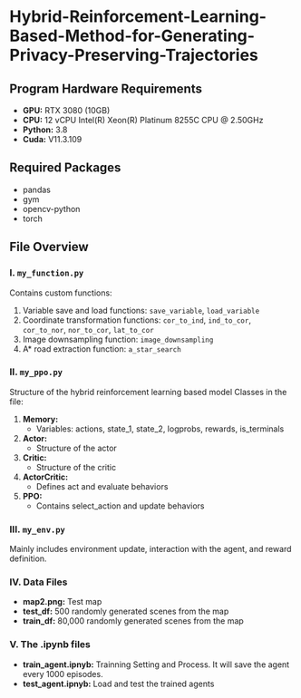 # Hybrid-Reinforcement-Learning-Based-Method-for-Generating-Privacy-Preserving-Trajectories

## Program Hardware Requirements
- **GPU:** RTX 3080 (10GB)
- **CPU:** 12 vCPU Intel(R) Xeon(R) Platinum 8255C CPU @ 2.50GHz
- **Python:** 3.8
- **Cuda:** V11.3.109

## Required Packages
- pandas
- gym
- opencv-python
- torch

## File Overview
### I. `my_function.py`
Contains custom functions:
1. Variable save and load functions: `save_variable`, `load_variable`
2. Coordinate transformation functions: `cor_to_ind`, `ind_to_cor`, `cor_to_nor`, `nor_to_cor`, `lat_to_cor`
3. Image downsampling function: `image_downsampling`
4. A* road extraction function: `a_star_search`

### II. `my_ppo.py`
Structure of the hybrid reinforcement learning based model
Classes in the file:
1. **Memory:**
   - Variables: actions, state_1, state_2, logprobs, rewards, is_terminals
2. **Actor:**
   - Structure of the actor
3. **Critic:**
   - Structure of the critic
4. **ActorCritic:**
   - Defines act and evaluate behaviors
5. **PPO:**
   - Contains select_action and update behaviors

### III. `my_env.py`
Mainly includes environment update, interaction with the agent, and reward definition.

### IV. Data Files
- **map2.png:** Test map
- **test_df:** 500 randomly generated scenes from the map
- **train_df:** 80,000 randomly generated scenes from the map

### V. The .ipynb files
- **train_agent.ipnyb:** Trainning Setting and Process. It will save the agent every 1000 episodes.
- **test_agent.ipnyb:** Load and test the trained agents

